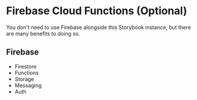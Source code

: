 # Firebase Cloud Functions (Optional)

You don't need to use Firebase alongside this Storybook instance, but there are many benefits to doing so.

## Firebase

- Firestore
- Functions
- Storage
- Messaging
- Auth

